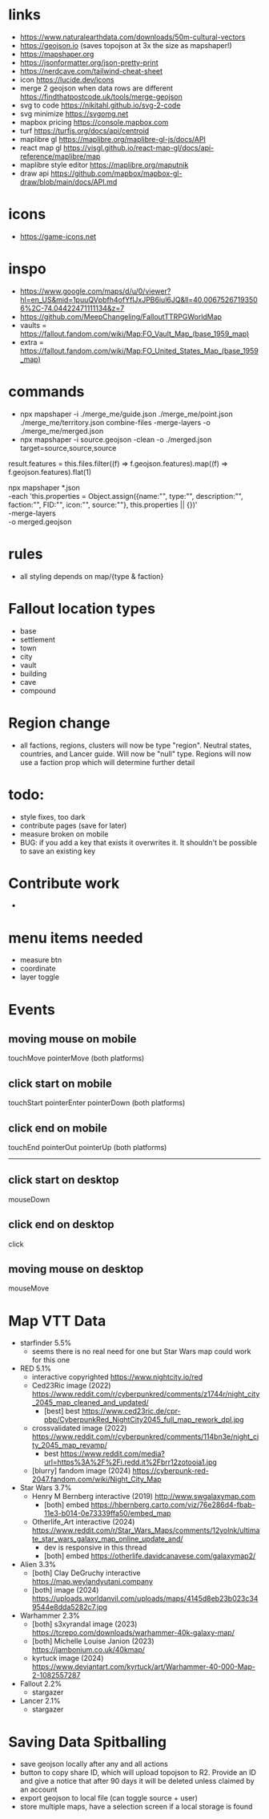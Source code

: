 # links
- https://www.naturalearthdata.com/downloads/50m-cultural-vectors
- https://geojson.io (saves topojson at 3x the size as mapshaper!)
- https://mapshaper.org
- https://jsonformatter.org/json-pretty-print
- https://nerdcave.com/tailwind-cheat-sheet
- icon https://lucide.dev/icons
- merge 2 geojson when data rows are different https://findthatpostcode.uk/tools/merge-geojson
- svg to code https://nikitahl.github.io/svg-2-code
- svg minimize https://svgomg.net
- mapbox pricing https://console.mapbox.com
- turf https://turfjs.org/docs/api/centroid
- maplibre gl https://maplibre.org/maplibre-gl-js/docs/API
- react map gl https://visgl.github.io/react-map-gl/docs/api-reference/maplibre/map
- maplibre style editor https://maplibre.org/maputnik
- draw api https://github.com/mapbox/mapbox-gl-draw/blob/main/docs/API.md

# icons
- https://game-icons.net

# inspo
- https://www.google.com/maps/d/u/0/viewer?hl=en_US&mid=1puuQVpbfh4ofYflJxJPB6iul6JQ&ll=40.00675267193506%2C-74.04422471111134&z=7
- https://github.com/MeepChangeling/FalloutTTRPGWorldMap
- vaults = https://fallout.fandom.com/wiki/Map:FO_Vault_Map_(base_1959_map)
- extra = https://fallout.fandom.com/wiki/Map:FO_United_States_Map_(base_1959_map)

# commands
- npx mapshaper -i ./merge_me/guide.json ./merge_me/point.json ./merge_me/territory.json combine-files -merge-layers -o ./merge_me/merged.json
- npx mapshaper -i source.geojson -clean -o ./merged.json target=source,source,source


result.features = this.files.filter((f) => f.geojson.features).map((f) => f.geojson.features).flat(1)

npx mapshaper *.json \
  -each 'this.properties = Object.assign({name:"", type:"", description:"", faction:"", FID:"", icon:"", source:""}, this.properties || {})' \
  -merge-layers \
  -o merged.geojson


# rules
- all styling depends on map/{type & faction}

# Fallout location types
- base
- settlement
- town
- city
- vault
- building
- cave
- compound

# Region change
- all factions, regions, clusters will now be type "region". Neutral states, countries, and Lancer guide. Will now be "null" type. Regions will now use a faction prop which will determine further detail

# todo:
- style fixes, too dark
- contribute pages (save for later)
- measure broken on mobile
- BUG: if you add a key that exists it overwrites it. It shouldn't be possible to save an existing key

# Contribute work
-
# menu items needed
- measure btn
- coordinate
- layer toggle

# Events
## moving mouse on mobile
touchMove
pointerMove (both platforms)

## click start on mobile
touchStart
pointerEnter
pointerDown (both platforms)

## click end on mobile
touchEnd
pointerOut
pointerUp (both platforms)

--------------------------------

## click start on desktop
mouseDown

## click end on desktop
click

## moving mouse on desktop
mouseMove


# Map VTT Data
- starfinder 5.5%
	- seems there is no real need for one but Star Wars map could work for this one
- RED 5.1%
	- interactive copyrighted https://www.nightcity.io/red
	- Ced23Ric image (2022) https://www.reddit.com/r/cyberpunkred/comments/z1744r/night_city_2045_map_cleaned_and_updated/
		- [best] best https://www.ced23ric.de/cpr-pbp/CyberpunkRed_NightCity2045_full_map_rework_dpl.jpg
	- crossvalidated image (2022) https://www.reddit.com/r/cyberpunkred/comments/114bn3e/night_city_2045_map_revamp/
		- best https://www.reddit.com/media?url=https%3A%2F%2Fi.redd.it%2Fbrr12zotooia1.jpg
	- [blurry] fandom image (2024) https://cyberpunk-red-2047.fandom.com/wiki/Night_City_Map
- Star Wars 3.7%
	- Henry M Bernberg interactive (2019) http://www.swgalaxymap.com
		- [both] embed https://hbernberg.carto.com/viz/76e286d4-fbab-11e3-b014-0e73339ffa50/embed_map
	- Otherlife_Art interactive (2024) https://www.reddit.com/r/Star_Wars_Maps/comments/12yolnk/ultimate_star_wars_galaxy_map_online_update_and/
		- dev is responsive in this thread
		- [both] embed https://otherlife.davidcanavese.com/galaxymap2/
- Alien 3.3%
	- [both] Clay DeGruchy interactive https://map.weylandyutani.company
	- [both] image (2024) https://uploads.worldanvil.com/uploads/maps/4145d8eb23b023c349544e8dda5282c7.jpg
- Warhammer 2.3%
	- [both] s3xyrandal image (2023) https://tcrepo.com/downloads/warhammer-40k-galaxy-map/
	- [both] Michelle Louise Janion (2023) https://jambonium.co.uk/40kmap/
	- kyrtuck image (2024) https://www.deviantart.com/kyrtuck/art/Warhammer-40-000-Map-2-1082557287
- Fallout 2.2%
	- stargazer
- Lancer 2.1%
	- stargazer

# Saving Data Spitballing
- save geojson locally after any and all actions
- button to copy share ID, which will upload topojson to R2. Provide an ID and give a notice that after 90 days it will be deleted unless claimed by an account
- export geojson to local file (can toggle source + user)
- store multiple maps, have a selection screen if a local storage is found
